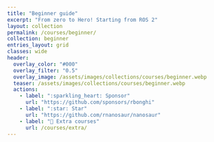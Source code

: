 ```yaml
---
title: "Beginner guide"
excerpt: "From zero to Hero! Starting from ROS 2"
layout: collection
permalink: /courses/beginner/
collection: beginner
entries_layout: grid
classes: wide
header:
  overlay_color: "#000"
  overlay_filter: "0.5"
  overlay_image: /assets/images/collections/courses/beginner.webp
  teaser: /assets/images/collections/courses/beginner.webp
  actions:
    - label: ":sparkling_heart: Sponsor"
      url: "https://github.com/sponsors/rbonghi"
    - label: ":star: Star"
      url: "https://github.com/rnanosaur/nanosaur"
    - label: "📓 Extra courses"
      url: /courses/extra/
---
```

